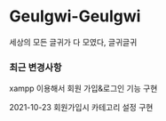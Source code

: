 # Geulgwi-Geulgwi
세상의 모든 글귀가 다 모였다, 글귀글귀

### 최근 변경사항
xampp 이용해서 회원 가입&로그인 기능 구현

2021-10-23
회원가입시 카테고리 설정 구현